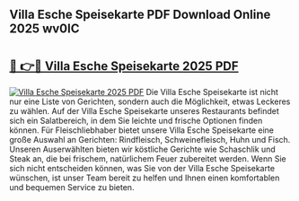 ## Villa Esche Speisekarte PDF Download Online 2025 wv0IC

# <h2><a href="http://gc829m.nevu.top/?p=Villa+Esche+Speisekarte">🔗 👉🔴 Villa Esche Speisekarte 2025 PDF</a></h2>

[![Villa Esche Speisekarte 2025 PDF](https://i.imgur.com/dBaPXMq.png)](http://gc829m.nevu.top/?p=Villa+Esche+Speisekarte)
Die Villa Esche Speisekarte ist nicht nur eine Liste von Gerichten, sondern auch die Möglichkeit, etwas Leckeres zu wählen. Auf der Villa Esche Speisekarte unseres Restaurants befindet sich ein Salatbereich, in dem Sie leichte und frische Optionen finden können. Für Fleischliebhaber bietet unsere Villa Esche Speisekarte eine große Auswahl an Gerichten: Rindfleisch, Schweinefleisch, Huhn und Fisch. Unseren Auserwählten bieten wir köstliche Gerichte wie Schaschlik und Steak an, die bei frischem, natürlichem Feuer zubereitet werden. Wenn Sie sich nicht entscheiden können, was Sie von der Villa Esche Speisekarte wünschen, ist unser Team bereit zu helfen und Ihnen einen komfortablen und bequemen Service zu bieten.
